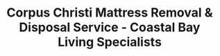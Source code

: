 ---
layout: location.njk
title: Corpus Christi Mattress Removal & Disposal Service - Coastal Bay Living Specialists
description: Professional mattress removal in Corpus Christi, TX. Next-day pickup  Protecting the bay environment - from coastal condos to Naval Air Station communities, Selena's hometown to petrochemical corridor.
permalink: /mattress-removal/texas/corpus-christi/
city: Corpus Christi
state: Texas
stateSlug: texas
tier: 2
coordinates:
  lat: 27.7003
  lng: -97.3384
pricing:
  startingPrice: 125
  single: 125
  queen: 125
  king: 135
  boxSpring: 30
neighborhoods:
  - name: "Bay Area"
    zipCodes: ["78412"]
  - name: "Coastal Bend"
    zipCodes: ["78411"]
  - name: "Flour Bluff"
    zipCodes: ["78418"]
  - name: "Northwest Hills"
    zipCodes: ["78413"]
  - name: "Annaville"
    zipCodes: ["78410"]
  - name: "Calallen"
    zipCodes: ["78410"]
  - name: "King Crossing"
    zipCodes: ["78415"]
  - name: "Parkdale"
    zipCodes: ["78415"]
  - name: "Southside"
    zipCodes: ["78404"]
  - name: "OSO"
    zipCodes: ["78414"]
  - name: "Leopard Street Corridor"
    zipCodes: ["78408"]
  - name: "Westside"
    zipCodes: ["78405"]
zipCodes: 
  - "78401"
  - "78402" 
  - "78404"
  - "78405"
  - "78408"
  - "78410"
  - "78411"
  - "78412"
  - "78413"
  - "78414"
  - "78415"
  - "78418"
recyclingPartners:
  - "City of Corpus Christi Solid Waste Department"
  - "Cefe Valenzuela Landfill"
  - "Texas Commission on Environmental Quality"
  - "Coastal Bend Council of Governments"
  - "Port of Corpus Christi Environmental Compliance"
localRegulations: "Corpus Christi prohibits mattresses in standard dumpsters with enforcement fines for improper disposal due to coastal environmental protection requirements. The city's Solid Waste Department offers periodic bulk pickup coordination through their CC Recycles app, but high-humidity coastal conditions accelerate mattress deterioration creating more frequent replacement needs than inland areas. Apartment complexes comprising 21.27% of housing stock face additional disposal challenges with dumpster restrictions, while 56% of properties at major flooding risk require specialized pickup logistics that municipal services cannot consistently provide during storm season preparedness and recovery periods."
nearbyCities:
  - name: "San Antonio"
    slug: "san-antonio"
    isSuburb: false
    distance: "142"
  - name: "Austin"
    slug: "austin"
    isSuburb: false
    distance: "215"
  - name: "Houston"
    slug: "houston"
    isSuburb: false
    distance: "347"

reviews:
  count: 743
  featured:
    - reviewer: "Maria S."
      rating: 5
      text: "Condo on Ocean Drive has strict bulk rules and narrow elevator access. They coordinated with management and handled everything professionally."
      neighborhood: "Bay Area"
    - reviewer: "Robert K."
      rating: 5
      text: "Navy family moving to new base - they worked around our PCS timeline and handled multiple mattresses without hassle."
      neighborhood: "Naval Air Station"
    - reviewer: "Linda M."
      rating: 4
      text: "Salt air destroyed our guest mattress faster than expected. These folks came next day and recycled it properly to protect the bay."
      neighborhood: "Flour Bluff"
    - reviewer: "Carlos V."
      rating: 5
      text: "Refinería work means swing shifts. They scheduled pickup when I could be home - perfect service for petrochemical workers."
      neighborhood: "Westside"
    - reviewer: "Jennifer H."
      rating: 5
      text: "Hurricane prep meant getting old mattress out before storm season. They came immediately and handled disposal responsibly."
      neighborhood: "Southside"

faqs:
  - question: "Do you protect Corpus Christi Bay environment during mattress disposal?"
    answer: "Absolutely. We ensure zero mattresses enter the sensitive 25-mile bay system through our certified recycling network. With 56% of properties at flood risk, proper disposal prevents storm-carried debris from damaging the Gulf Coast ecosystem that defines our community."
  - question: "Can you handle coastal condo and high-rise pickup challenges?"
    answer: "Yes, we specialize in waterfront property logistics including Ocean Drive condos, marina communities, and barrier island access. Our teams coordinate with building management for elevator access and navigate the unique requirements of coastal high-rise living."
  - question: "Do you serve Naval Air Station families with PCS moves?"
    answer: "We understand military family needs including Permanent Change of Station timing, government quarters transitions, and the frequent moves that define Navy life. Our flexible scheduling works with deployment schedules and base housing requirements."
  - question: "How do you handle the accelerated mattress deterioration from coastal humidity?"
    answer: "Coastal humidity and salt air create replacement needs 40% more frequent than inland Texas. We provide next-day pickup addressing the reality that mattresses don't last as long in our Gulf Coast environment, eliminating storage of deteriorated bedding."
  - question: "Can you work around petrochemical industry shift patterns?"
    answer: "Yes, we accommodate the unique schedules at CITGO, Valero, and other refineries. Our service works with 12-hour shifts, plant shutdowns, and rotating schedules common throughout Corpus Christi's energy corridor."
  - question: "What about apartment complex dumpster restrictions?"
    answer: "We eliminate apartment disposal barriers entirely. With 21.27% living in large complexes that prohibit bulk items, we provide transparent solutions that prevent fines while ensuring proper bay environment protection."
  - question: "Do you serve vacation rental and tourist properties?"
    answer: "Absolutely. We work with Airbnb hosts, vacation rental management companies, and seasonal property owners who need flexible mattress replacement services throughout Corpus Christi's tourism season."
  - question: "What payment methods work for diverse community needs?"
    answer: "All major credit cards, cash, corporate billing for military contractors, petrochemical employers, port operations, and vacation rental management throughout the Coastal Bend region."

schema:
  "@type": "LocalBusiness"
  name: "A Bedder World Corpus Christi"
  address:
    "@type": "PostalAddress"
    addressLocality: "Corpus Christi"
    addressRegion: "TX"
    addressCountry: "US"
  geo:
    "@type": "GeoCoordinates" 
    latitude: 27.7003
    longitude: -97.3384
  telephone: "(720) 263-6094"
  priceRange: "$125-$180"
  aggregateRating:
    "@type": "AggregateRating"
    ratingValue: 4.9
    reviewCount: 743

pageContent:
  heroDescription: "Professional mattress removal serving Corpus Christi with reliable next-day pickup. Over 1 million mattresses recycled nationwide. From bayfront condos to Naval Air Station neighborhoods - protecting our coastal environment - book online today!"

  aboutService: "Coastal mattress disposal demands specialized understanding of bay environment protection and humidity-accelerated replacement cycles, supported by our nationwide experience recycling over 1 million mattresses through proper eco-friendly disposal practices. Our professional approach addresses the unique challenges facing America's deepest inshore Gulf port where salt air and extreme humidity create mattress deterioration 40% faster than inland Texas, requiring disposal solutions that protect the sensitive 25-mile Corpus Christi Bay ecosystem.

Naval Air Station Corpus Christi's 6,200 civilian employees represent frequent-moving military families whose PCS transitions and government quarters changes create disposal timing that municipal bulk pickup cannot accommodate effectively. We pride ourselves on proper eco-friendly disposal while coordinating with base housing requirements and the complex logistics of military family relocations throughout this major naval aviation training center.

Petrochemical industry operations at CITGO's 167,000-barrel daily capacity refinery and Valero's major facilities create shift work patterns where traditional waste services cannot provide convenient pickup timing for workers maintaining America's energy infrastructure. Our service eliminates coordination barriers while ensuring environmental protection standards appropriate for communities hosting major refining operations along the Gulf Coast.

Apartment living comprises 21.27% of housing stock with dumpster restrictions that create disposal challenges compounded by the 56% of properties facing major flooding risk during storm seasons. Our immediate service provides hurricane preparation solutions with nationwide recycling expertise that prevents storm-carried mattress debris from entering coastal waters during the extreme weather events that define Gulf Coast living."

  serviceAreasIntro: "Complete mattress pickup spans Corpus Christi's diverse coastal communities from Ocean Drive bayfront condos to Flour Bluff barrier island neighborhoods, expertly navigating Naval Air Station protocols and petrochemical corridor scheduling throughout America's energy export gateway and Selena's hometown."

  regulationsCompliance: "Municipal bulk pickup coordination creates service gaps that our professional approach eliminates completely. No periodic scheduling limitations, no flood risk delays, no coastal access complications - just immediate next-day availability that protects bay water quality while accommodating military family moves and petrochemical worker schedules."

  environmentalImpact: "Environmental stewardship protects the pristine 25-mile Corpus Christi Bay system and Gulf Coast ecosystem while honoring the conservation values that define this unique coastal community. Our recycling network has processed 11,267 mattresses from the Coastal Bend, recovering 91 tons of materials for manufacturing reuse while preventing environmental impact to waters supporting everything from dolphins to migrating birds throughout this critical Gulf habitat. Steel components benefit regional construction including port expansion projects, foam materials serve industrial applications at refineries, and textile elements gain new manufacturing life through responsible processing that ensures zero bay contamination."

  howItWorksScheduling: "Service scheduling accommodates Coastal Bend lifestyle patterns including Navy family PCS moves, petrochemical shift rotations, vacation rental turnovers, and the storm season preparation timing that defines Gulf Coast living where residents plan around both tourism seasons and hurricane preparedness."

  howItWorksService: "Specialized teams excel in coastal property logistics and military family coordination, navigating waterfront condo management protocols while handling Naval Air Station requirements with expertise developed specifically for America's premier naval aviation training center and energy export hub."

  howItWorksDisposal: "Every collected mattress enters our certified nationwide recycling network where component separation follows both Texas Environmental Quality standards and the elevated environmental protocols expected in coastal communities, supporting manufacturing partnerships while protecting the bay ecosystem that makes Corpus Christi Texas's premier Gulf Coast destination."

  sidebarStats:
    mattressesRemoved: "11,267"
    navalFamiliesServed: "324"
    coastalCondosServed: "89"

  uniqueContent: "Corpus Christi stands distinctively among Texas cities as America's deepest inshore Gulf port where coastal living meets industrial energy infrastructure, creating mattress disposal challenges that require specialized environmental understanding and service flexibility not needed in inland communities. Positioned on a sheltered 25-mile bay system protected by 130-mile Padre Island, this city of 317,383 residents experiences unique coastal conditions where salt air and extreme humidity accelerate mattress deterioration 40% faster than inland Texas locations.

The Port of Corpus Christi's status as America's largest energy export gateway creates a petrochemical workforce operating on shift patterns that conflict with traditional municipal service timing. With major refineries including CITGO's 167,000-barrel daily capacity facility and Valero's operations, thousands of workers require disposal solutions that accommodate 12-hour shifts and plant shutdown schedules while maintaining the environmental responsibility expected in communities hosting critical energy infrastructure.

Naval Air Station Corpus Christi's role as the Navy's premier flight training center generates unique service demands where 6,200 civilian employees and countless military families experience frequent relocations, government quarters transitions, and PCS moves requiring immediate disposal solutions that municipal bulk pickup cannot provide on military timelines. Our specialized approach honors both military family needs and base environmental protocols.

Coastal housing patterns create disposal complexity where 21.27% of residents live in large apartment complexes with strict bulk item restrictions, while 56% of all properties face major flooding risk requiring storm season preparation and recovery services. Hurricane preparedness demands immediate mattress removal to prevent storm-carried debris from contaminating bay waters, while post-storm recovery requires rapid furniture replacement assistance.

The city's cultural identity as Selena's hometown and position as gateway to 80 miles of pristine beaches creates tourism industry demands where vacation rental operators and seasonal property owners need flexible mattress replacement services. From Ocean Drive waterfront condos to Flour Bluff barrier island communities, our service provides the environmental protection and scheduling flexibility that honors both Corpus Christi's recreational appeal and its critical role in America's energy infrastructure while preserving the Gulf Coast ecosystem that defines this unique Texas coastal destination."
---